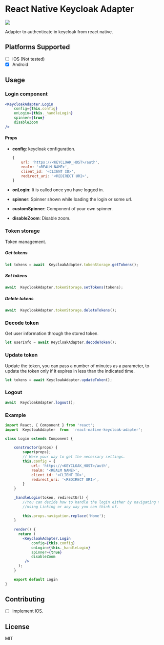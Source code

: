 # React Native Keycloak Adapter

<a href="https://www.npmjs.com/package/@itmatter/react-native-keycloak-adapter"><img src="https://img.shields.io/npm/v/@itmatter/react-native-keycloak-adapter.svg"></a>

Adapter to authenticate in keycloak from react native.

## Platforms Supported

- [ ] iOS (Not tested)
- [x] Android

## Usage 


### Login component

```jsx
<KeycloakAdapter.Login 
    config={this.config} 
    onLogin={this._handleLogin}
    spinner={true}
    disableZoom
/>
```

#### Props
- **config**: keycloak configuration.

	```js
	{
	    url: 'https://<KEYCLOAK_HOST>/auth',
	    realm: '<REALM NAME>',
	    client_id: '<CLIENT ID>',
	    redirect_uri: '<REDIRECT URI>',
	}
	```

- **onLogin**: It is called once you have logged in.
- **spinner**: Spinner shown while loading the login or some url.
- **customSpinner**: Component of your own spinner.
- **disableZoom**: Disable zoom.

### Token storage

Token management.

##### Get tokens

```js
let tokens = await  KeycloakAdapter.tokenStorage.getTokens();
```

##### Set tokens

```js
await  KeycloakAdapter.tokenStorage.setTokens(tokens);
```

##### Delete tokens

```js
await  KeycloakAdapter.tokenStorage.deleteTokens();
```

### Decode token

Get user information through the stored token.

```js
let userInfo = await KeycloakAdapter.decodeToken();
```

### Update token

Update the token, you can pass a number of minutes as a parameter, to update the token only if it expires in less than the indicated time.

```js
let tokens = await KeycloakAdapter.updateToken();
```

### Logout

```js
await  KeycloakAdapter.logout();
```

### Example

```jsx
import React, { Component } from 'react';
import  KeycloakAdapter  from  'react-native-keycloak-adapter';

class Login extends Component {
  
    constructor(props) {
        super(props);
        // Here your way to get the necessary settings.
        this.config = {
            url: 'https://<KEYCLOAK_HOST>/auth',
            realm: '<REALM NAME>',
            client_id: '<CLIENT ID>',
            redirect_uri: '<REDIRECT URI>',
        }
    }
    
    _handleLogin(token, redirectUrl) {
        //You can decide how to handle the login either by navigating to a component, 
        //using Linking or any way you can think of.
        
        this.props.navigation.replace('Home');
    }  
  
    render() {
      return (
        <KeycloakAdapter.Login 
            config={this.config}
            onLogin={this._handleLogin}
            spinner={true}
            disableZoom
         />
      );
    }
    
    export default Login
}
```

## Contributing

- [ ] Implement IOS.

## License

MIT



